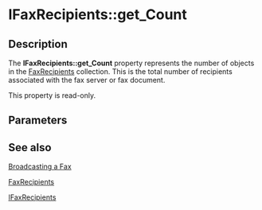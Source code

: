 # IFaxRecipients::get_Count

## Description

The **IFaxRecipients::get_Count** property represents the number of objects in the [FaxRecipients](https://learn.microsoft.com/previous-versions/windows/desktop/fax/-mfax-faxrecipients) collection. This is the total number of recipients associated with the fax server or fax document.

This property is read-only.

## Parameters

## See also

[Broadcasting a Fax](https://learn.microsoft.com/previous-versions/windows/desktop/fax/-mfax-broadcasting-a-fax)

[FaxRecipients](https://learn.microsoft.com/previous-versions/windows/desktop/fax/-mfax-faxrecipients)

[IFaxRecipients](https://learn.microsoft.com/previous-versions/windows/desktop/api/faxcomex/nn-faxcomex-ifaxrecipients)
